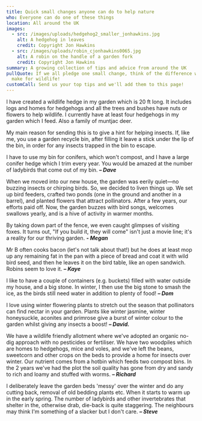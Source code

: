 ```yaml
---
title: Quick small changes anyone can do to help nature
who: Everyone can do one of these things
location: All around the UK
images:
  - src: /images/uploads/hedgehog2_smaller_jonhawkins.jpg
    alt: A hedgehog in leaves
    credit: Copyright Jon Hawkins
  - src: /images/uploads/robin_cjonhawkins0065.jpg
    alt: A robin on the handle of a garden fork
    credit: Copyright Jon Hawkins
summary: A growing collection of tips and advice from around the UK
pullQuote: If we all pledge one small change, think of the difference we can
  make for wildlife!
customCall: Send us your top tips and we'll add them to this page!
---
```

I have created a wildlife hedge in my garden which is 20 ft long. It includes logs and homes for hedgehogs and all the trees and bushes have nuts or flowers to help wildlife. I currently have at least four hedgehogs in my garden which I feed. Also a family of muntjac deer.

My main reason for sending this is to give a hint for helping insects. If, like me, you use a garden recycle bin, after filling it leave a stick under the lip of the bin, in order for any insects trapped in the bin to escape.

I have to use my bin for conifers, which won't compost, and I have a large conifer hedge which I trim every year. You would be amazed at the number of ladybirds that come out of my bin. ***– Dave***

When we moved into our new house, the garden was eerily quiet—no buzzing insects or chirping birds. So, we decided to liven things up. We set up bird feeders, crafted two ponds (one in the ground and another in a barrel), and planted flowers that attract pollinators. After a few years, our efforts paid off. Now, the garden buzzes with bird songs, welcomes swallows yearly, and is a hive of activity in warmer months.

By taking down part of the fence, we even caught glimpses of visiting foxes. It turns out, "If you build it, they will come" isn't just a movie line; it's a reality for our thriving garden. ***\- Megan***

Mr B often cooks bacon (let's not talk about that!) but he does at least mop up any remaining fat in the pan with a piece of bread and coat it with wild bird seed, and then he leaves it on the bird table, like an open sandwich. Robins seem to love it. ***– Kaye***

I like to have a couple of containers (e.g. buckets) filled with water outside my house, and a big stone.  In winter, I then use the big stone to smash the ice, as the birds still need water in addition to plenty of food! ***– Dom***

I love using winter flowering plants to stretch out the season that pollinators can find nectar in your garden. Plants like winter jasmine, winter honeysuckle, aconites and primrose give a burst of winter colour to the garden whilst giving any insects a boost! ***– David.***

We have a wildlife friendly allotment where we've adopted an organic no-dig approach with no pesticides or fertiliser. We have two woodpiles which are homes to hedgehogs, mice and voles, and we've left the beans, sweetcorn and other crops on the beds to provide a home for insects over winter. Our nutrient comes from a hotbin which feeds two compost bins. In the 2 years we've had the plot the soil quality has gone from dry and sandy to rich and loamy and stuffed with worms. ***– Richard***

I deliberately leave the garden beds 'messy' over the winter and do any cutting back, removal of old bedding plants etc. When it starts to warm up in the early spring. The number of ladybirds and other invertebrates that shelter in the, otherwise drab, die-back is quite staggering. The neighbours may think I'm something of a slacker but I don't care. ***– Steve***